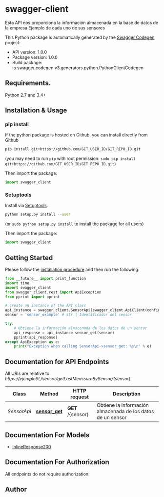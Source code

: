 # swagger-client
Esta API nos proporciona la información almacenada en la base de datos de la empresa Ejemplo de cada uno de sus sensores

This Python package is automatically generated by the [Swagger Codegen](https://github.com/swagger-api/swagger-codegen) project:

- API version: 1.0.0
- Package version: 1.0.0
- Build package: io.swagger.codegen.v3.generators.python.PythonClientCodegen

## Requirements.

Python 2.7 and 3.4+

## Installation & Usage
### pip install

If the python package is hosted on Github, you can install directly from Github

```sh
pip install git+https://github.com/GIT_USER_ID/GIT_REPO_ID.git
```
(you may need to run `pip` with root permission: `sudo pip install git+https://github.com/GIT_USER_ID/GIT_REPO_ID.git`)

Then import the package:
```python
import swagger_client 
```

### Setuptools

Install via [Setuptools](http://pypi.python.org/pypi/setuptools).

```sh
python setup.py install --user
```
(or `sudo python setup.py install` to install the package for all users)

Then import the package:
```python
import swagger_client
```

## Getting Started

Please follow the [installation procedure](#installation--usage) and then run the following:

```python
from __future__ import print_function
import time
import swagger_client
from swagger_client.rest import ApiException
from pprint import pprint

# create an instance of the API class
api_instance = swagger_client.SensorApi(swagger_client.ApiClient(configuration))
sensor = 'sensor_example' # str | Identificador del sensor

try:
    # Obtiene la información almacenada de los datos de un sensor
    api_response = api_instance.sensor_get(sensor)
    pprint(api_response)
except ApiException as e:
    print("Exception when calling SensorApi->sensor_get: %s\n" % e)
```

## Documentation for API Endpoints

All URIs are relative to *https://ejemploSL/sensor/getLastMeassureBySensor/{sensor}*

Class | Method | HTTP request | Description
------------ | ------------- | ------------- | -------------
*SensorApi* | [**sensor_get**](docs/SensorApi.md#sensor_get) | **GET** /{sensor} | Obtiene la información almacenada de los datos de un sensor

## Documentation For Models

 - [InlineResponse200](docs/InlineResponse200.md)

## Documentation For Authorization

 All endpoints do not require authorization.


## Author


